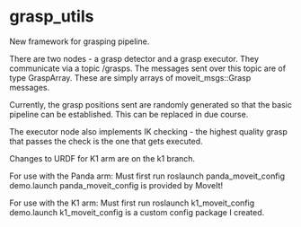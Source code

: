 # grasp_utils
New framework for grasping pipeline.

There are two nodes - a grasp detector and a grasp executor. They communicate via a topic /grasps.
The messages sent over this topic are of type GraspArray. These are simply arrays of moveit_msgs::Grasp messages.

Currently, the grasp positions sent are randomly generated so that the basic pipeline can be established. 
This can be replaced in due course. 

The executor node also implements IK checking - the highest quality grasp that passes the check is the one that gets executed.

Changes to URDF for K1 arm are on the k1 branch.

For use with the Panda arm:
Must first run  roslaunch panda_moveit_config demo.launch
panda_moveit_config is provided by MoveIt!

For use with the K1 arm:
Must first run roslaunch k1_moveit_config demo.launch
k1_moveit_config is a custom config package I created.
